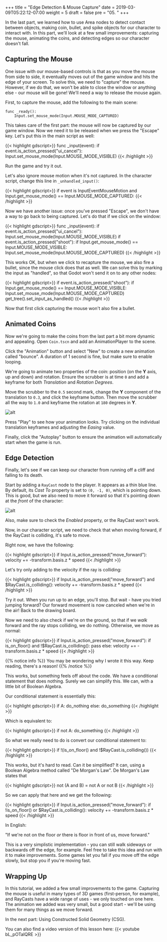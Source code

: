 +++
title = "Edge Detection & Mouse Capture"
date = 2019-03-09T05:22:12-07:00
weight = 5
draft = false
pre = "05. "
+++

In the last part, we learned how
to use Area nodes to detect contact between objects, making coin, bullet,
and spike objects for our character to interact with. In this part, we'll look
at a few small improvements: capturing the mouse, animating the coins, and
detecting edges so our character doesn't fall.

## Capturing the Mouse

One issue with our mouse-based controls is that as you move the mouse from side
to side, it eventually moves out of the game window and hits the edge of your
screen. To solve this, we need to "capture" the mouse. However, if we do that,
we won't be able to close the window or anything else - our mouse will be gone!
We'll need a way to release the mouse again.

First, to capture the mouse, add the following to the main scene:

```gdscript
func _ready():
    Input.set_mouse_mode(Input.MOUSE_MODE_CAPTURED)
```

This takes care of the first part: the mouse will now be captured by our game
window. Now we need it to be released when we press the "Escape" key. Let's
put this in the main script as well:

{{< highlight gdscript>}}
func _input(event):
    if event.is_action_pressed("ui_cancel"):
        Input.set_mouse_mode(Input.MOUSE_MODE_VISIBLE)
{{< /highlight >}}

Run the game and try it out.

Let's also ignore mouse motion when it's not captured. In the character script,
change this line in `_unhandled_input()`:

{{< highlight gdscript>}}
if event is InputEventMouseMotion and Input.get_mouse_mode() == Input.MOUSE_MODE_CAPTURED:
{{< /highlight >}}

Now we have another issue: once you've pressed
"Escape", we don't have a way to go back to being captured. Let's do that if
we click on the window:

{{< highlight gdscript>}}
func _input(event):
    if event.is_action_pressed("ui_cancel"):
        Input.set_mouse_mode(Input.MOUSE_MODE_VISIBLE)
    if event.is_action_pressed("shoot"):
        if Input.get_mouse_mode() == Input.MOUSE_MODE_VISIBLE:
            Input.set_mouse_mode(Input.MOUSE_MODE_CAPTURED)
{{< /highlight >}}

This works OK, but when we click to recapture the mouse, we also fire a bullet,
since the mouse click does that as well. We can solve this by marking the
input as "handled", so that Godot won't send it on to any other nodes:

{{< highlight gdscript>}}
if event.is_action_pressed("shoot"):
    if Input.get_mouse_mode() == Input.MOUSE_MODE_VISIBLE:
        Input.set_mouse_mode(Input.MOUSE_MODE_CAPTURED)
        get_tree().set_input_as_handled()
{{< /highlight >}}

Now that first click capturing the mouse won't also fire a bullet.

## Animated Coins

Now we're going to make the coins from the last part a bit more dynamic and
appealing. Open `Coin.tscn` and add an AnimationPlayer to the scene.

Click the "Animation" button and select "New" to create a new animation called
"bounce". A duration of 1 second is fine, but make sure to enable looping.

We're going to animate two properties of the coin: position (on the **Y** axis,
up and down) and rotation. Ensure the scrubber is at time `0` and add a keyframe
for both _Translation_ and _Rotation Degrees_.

Move the scrubber to the `0.5` second mark, change the **Y** component of the
translation to `0.3`, and click the keyframe button. Then move the scrubber
all the way to `1.0` and keyframe the rotation at `180` degrees in **Y**.

![alt](/godot_recipes/3.x/img/3d_05_02.png)

Press "Play" to see how your animation looks. Try clicking on the individual
translation keyframes and adjusting the _Easing_ value.

Finally, click the "Autoplay" button to ensure the animation will automatically
start when the game is run.

## Edge Detection

Finally, let's see if we can keep our character from running off a cliff and
falling to its death.

Start by adding a `RayCast` node to the player. It appears as a thin blue
line. By default, its _Cast To_ property is set to `(0, -1, 0)`, which is
pointing down. This is good, but we also need to move it forward so that it's
pointing down at the *front* of the character:

![alt](/godot_recipes/3.x/img/3d_05_01.png?width=250)

Also, make sure to check the _Enabled_ property, or the RayCast won't work.

Now, in our character script, we need to check that when moving forward, if the
RayCast is colliding, it's safe to move.

Right now, we have the following:

{{< highlight gdscript>}}
if Input.is_action_pressed("move_forward"):
    velocity += -transform.basis.z * speed
{{< /highlight >}}

Let's try only adding to the velocity if the ray is colliding:

{{< highlight gdscript>}}
if Input.is_action_pressed("move_forward") and $RayCast.is_colliding():
    velocity += -transform.basis.z * speed
{{< /highlight >}}

Try it out. When you run up to an edge, you'll stop. But wait - have you tried
jumping forward? Our forward movement is now canceled when we're in the air!
Back to the drawing board.

Now we need to also check if we're on the ground, so that if we _walk_ forward
and the ray stops colliding, we do nothing. Otherwise, we move as normal:

{{< highlight gdscript>}}
if Input.is_action_pressed("move_forward"):
    if is_on_floor() and !$RayCast.is_colliding():
        pass
    else:
        velocity += -transform.basis.z * speed
{{< /highlight >}}

{{% notice info %}}
You may be wondering why I wrote it this way. Keep reading, there's
a reason!
{{% /notice %}}

This works, but something feels off about the code. We have a conditional
statement that does nothing. Surely we can simplify this. We can, with a little
bit of Boolean Algebra.

Our conditional statement is essentially this:

{{< highlight gdscript>}}
if A:
    do_nothing
else:
    do_something
{{< /highlight >}}

Which is equivalent to:

{{< highlight gdscript>}}
if not A:
    do_something
{{< /highlight >}}

So what we really need to do is convert our conditional statement to:

{{< highlight gdscript>}}
if !(is_on_floor() and !$RayCast.is_colliding())
{{< /highlight >}}

This works, but it's hard to read. Can it be simplified? It can, using a Boolean
Algebra method called "De Morgan's Law". De Morgan's Law states that

{{< highlight gdscript>}}
not (A and B) = not A or not B
{{< /highlight >}}

So we can apply that here and we get the following:

{{< highlight gdscript>}}
    if Input.is_action_pressed("move_forward"):
        if !is_on_floor() or $RayCast.is_colliding():
            velocity += -transform.basis.z * speed
{{< /highlight >}}

In English:

"If we're not on the floor _or_ there is floor in front of us, move forward."

This is a very simplistic implementation - you can still walk sideways or
backwards off the edge, for example. Feel free to take this idea and run with
it to make improvements. Some games let you fall if you move off the edge
slowly, but stop you if you're moving fast.

## Wrapping Up

In this tutorial, we added a few small improvements to the game. Capturing the
mouse is useful in many types of 3D games (first-person, for example), and
RayCasts have a wide range of uses - we only touched on one here. The animation
we added was very small, but a good start - we'll be using them for many things
as we move forward.

In the next part: Using Constructed Solid Geometry (CSG).

You can also find a video version of this lesson here:
{{< youtube bL_pOTaIQRE >}}
<!-- <iframe width="392" height="221" src="https://www.youtube.com/embed/bL_pOTaIQRE" frameborder="0" allowfullscreen></iframe> -->